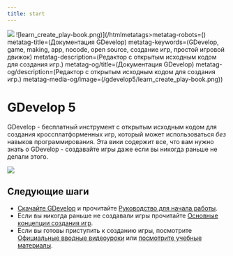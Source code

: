 ```yaml
---
title: start
---
```

![](/logocompleteeffecttranparent400x100.png) ![learn_create_play-book.png)](/htmlmetatags>metatag-robots=()
metatag-title=(Документация GDevelop)
metatag-keywords=(GDevelop, game, making, app, nocode, open source, создание игр, простой игровой движок)
metatag-description=(Редактор с открытым исходным кодом для создания игр.)
metatag-og/title=(Документация GDevelop)
metatag-og/description=(Редактор с открытым исходным кодом для создания игр.)
metatag-media-og/image=(/gdevelop5/learn_create_play-book.png))

# GDevelop 5

GDevelop - бесплатный инструмент с открытым исходным кодом для создания кроссплатформенных игр, который может использоваться *без* навыков программирования. Эта вики содержит все, что вам нужно знать о GDevelop - создавайте игры даже если вы никогда раньше не делали этого.

![](/gdevelop5/interface/scene-editor/pasted/20200628-132624.png)

## Следующие шаги

* [Скачайте GDevelop](https://gdevelop.io) и прочитайте [Руководство для начала работы](/ru/gdevelop5/getting_started).
* Если вы никогда раньше не создавали игры прочитайте [Основные концепции создания игр](/ru/gdevelop5/tutorials/basic-game-making-concepts).
* Если вы готовы приступить к созданию игры, посмотрите [Официальные вводные видеоуроки](https://www.youtube.com/watch?v=bR2BjT7JG0k&list=PL3YlZTdKiS89Kj7IQVPoNElJCWrjZaCC8) или [посмотрите учебные материалы](/ru/gdevelop5/tutorials).
